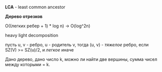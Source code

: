 **LCA** - least common ancestor

**Дерево отрезков** 

O((легких ребер + 1) * log n)  -> O(log^2n)

heavy light decomposition

пусть u, v - ребро, u - родитель v, тогда (u, v) - *тяжелое* ребро, если SZ(V) >= SZ(u)/2, и *легкое* иначе

Дано дерево, дано число k, можно ли найти две вершины, сумма чисел между которыми = k.

